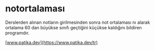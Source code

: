 # notortalaması
Derslerden alınan notların girilmesinden sonra not ortalaması nı alarak ortalama 60 dan büyükse sınıfı geçtiğini küçükse kaldığını bildiren programdır.


[www.patika.dev](https://www.patika.dev/tr)
